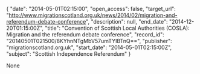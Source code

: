 {
  "date": "2014-05-01T02:15:00", 
  "open_access": false, 
  "target_url": "http://www.migrationscotland.org.uk/news/2014/02/migration-and-referendum-debate-conference", 
  "description": null, 
  "end_date": "2014-12-20T01:15:00Z", 
  "title": "Convention of Scottish Local Authorities (COSLA): Migration and the referendum debate conference", 
  "record_id": "20140501T021500/8KYhnNTgMbV57umTYIBTnQ==", 
  "publisher": "migrationscotland.org.uk", 
  "start_date": "2014-05-01T02:15:00Z", 
  "subject": "Scottish Independence Referendum"
}

None